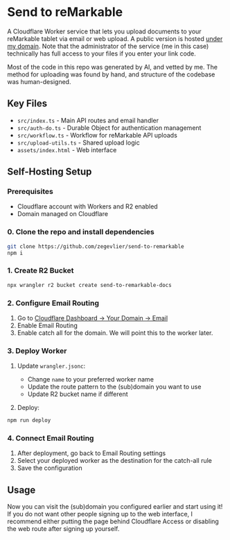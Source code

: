 # Send to reMarkable

A Cloudflare Worker service that lets you upload documents to your reMarkable tablet via email or web upload. A public version is hosted [under my domain](https://send-to-remarkable.zegs.me). Note that the administrator of the service (me in this case) technically has full access to your files if you enter your link code.

Most of the code in this repo was generated by AI, and vetted by me. The method for uploading was found by hand, and structure of the codebase was human-designed.

## Key Files

- `src/index.ts` - Main API routes and email handler
- `src/auth-do.ts` - Durable Object for authentication management
- `src/workflow.ts` - Workflow for reMarkable API uploads
- `src/upload-utils.ts` - Shared upload logic
- `assets/index.html` - Web interface

## Self-Hosting Setup

### Prerequisites

- Cloudflare account with Workers and R2 enabled
- Domain managed on Cloudflare

### 0. Clone the repo and install dependencies

```bash
git clone https://github.com/zegevlier/send-to-remarkable
npm i
```

### 1. Create R2 Bucket

```bash
npx wrangler r2 bucket create send-to-remarkable-docs
```

### 2. Configure Email Routing

1. Go to [Cloudflare Dashboard -> Your Domain -> Email](https://dash.cloudflare.com/?to=/:account/:zone/email/routing/overview)
2. Enable Email Routing
3. Enable catch all for the domain. We will point this to the worker later.

### 3. Deploy Worker

1. Update `wrangler.jsonc`:
   - Change `name` to your preferred worker name
   - Update the route pattern to the (sub)domain you want to use
   - Update R2 bucket name if different

1. Deploy:

```bash
npm run deploy
```

### 4. Connect Email Routing

1. After deployment, go back to Email Routing settings
2. Select your deployed worker as the destination for the catch-all rule
3. Save the configuration

## Usage

Now you can visit the (sub)domain you configured earlier and start using it! If you do not want other people signing up to the web interface, I recommend either putting the page behind Cloudflare Access or disabling the web route after signing up yourself.
